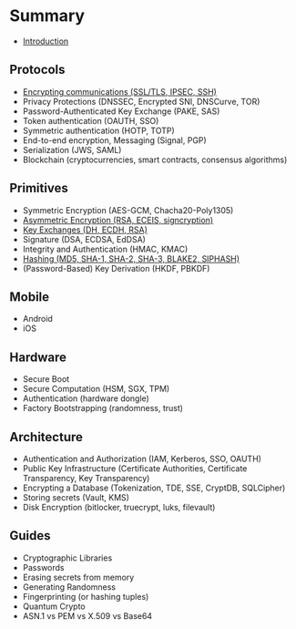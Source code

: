 # Summary

* [Introduction](README.md)

## Protocols

* [Encrypting communications (SSL/TLS, IPSEC, SSH)](protocols/tls.md)
* Privacy Protections (DNSSEC, Encrypted SNI, DNSCurve, TOR)
* Password-Authenticated Key Exchange (PAKE, SAS)
* Token authentication (OAUTH, SSO)
* Symmetric authentication (HOTP, TOTP)
* End-to-end encryption, Messaging (Signal, PGP)
* Serialization (JWS, SAML)
* Blockchain (cryptocurrencies, smart contracts, consensus algorithms)
              
## Primitives

* Symmetric Encryption (AES-GCM, Chacha20-Poly1305)
* [Asymmetric Encryption (RSA, ECEIS, signcryption)](primitives/asymmetric_encryption.md)
* [Key Exchanges (DH, ECDH, RSA)](primitives/KEX.md)
* Signature (DSA, ECDSA, EdDSA)
* Integrity and Authentication (HMAC, KMAC)
* [Hashing (MD5, SHA-1, SHA-2, SHA-3, BLAKE2, SIPHASH)](primitives/hashing.md)
* (Password-Based) Key Derivation (HKDF, PBKDF)
              
## Mobile

* Android
* iOS
              
## Hardware

* Secure Boot
* Secure Computation (HSM, SGX, TPM)
* Authentication (hardware dongle)
* Factory Bootstrapping (randomness, trust)
              
## Architecture

* Authentication and Authorization (IAM, Kerberos, SSO, OAUTH)
* Public Key Infrastructure (Certificate Authorities, Certificate Transparency, Key Transparency)
* Encrypting a Database (Tokenization, TDE, SSE, CryptDB, SQLCipher)
* Storing secrets (Vault, KMS)
* Disk Encryption (bitlocker, truecrypt, luks, filevault)

## Guides

* Cryptographic Libraries
* Passwords
* Erasing secrets from memory
* Generating Randomness
* Fingerprinting (or hashing tuples)
* Quantum Crypto
* ASN.1 vs PEM vs X.509 vs Base64
              
